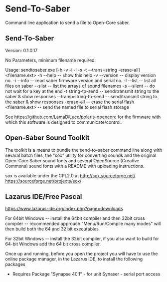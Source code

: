# Send-To-Saber
Command line application to send a file to Open-Core saber.

Send-To-Saber
----------------
Version: 0.1.0.17

No Parameters, minimum filename required.

Usage: sendtosaber.exe [-h -v -i -l -s -t --trans=string -erase-all] <filename.ext>
  -h   --help             -- show this help
  -v   --version          -- display version no.
  -i   --info             -- read saber firmware version and serial no.
  -l   --list             -- list all files on saber
  --slist                 -- list the arrays of sound filenames
  -s   --silent           -- do not wait for a key at the end
  -t string-to-send       -- send/transmit string to the saber & show responses
  --trans=string-to-send  -- send/transmit string to the saber & show responses
  -erase-all              -- erase the serial flash
  <filename.ext>          -- send the named file to serial flash storage

See https://github.com/LamaDiLuce/polaris-opencore for the firmware
with which this software is designed to communicate/control.

## Open-Saber Sound Toolkit
  The toolkit is a means to bundle the send-to-saber command line along with 
  sevaral batch files, the "sox" utility for converting sounds and the original 
  Open-Core Saber sound fonts and several OpenSource (Creative Commons) 
  sound fonts with a README with uploading instructions.

  sox is available under the GPL2.0 at
  http://sox.sourceforge.net/
  https://sourceforge.net/projects/sox/

## Lazarus IDE/Free Pascal
  https://www.lazarus-ide.org/index.php?page=downloads
  
  For 64bit Windows
  -- install the 64bit compiler and then 32bit cross compiler -- recommended approach
     "Menu/Run/Compile many modes" will then build both the 64 and 32 bit executables
  
  For 32bit Windows
  -- install the 32bit compiler, if you also want to build for 64-bit Windows add 
     the 64 bit cross compiler.

Once up and running, before you open the project you will have to use 
the online package manager, in the Lazarus IDE, to install the following packages

* Requires Package "Synapse 40.1" - for unit Synaser - serial port access
